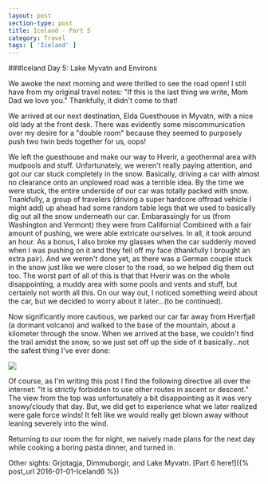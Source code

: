 ```yaml
---
layout: post
section-type: post
title: Iceland - Part 5
category: Travel
tags: [ 'Iceland' ]
---
```

###Iceland Day 5: Lake Myvatn and Environs

We awoke the next morning and were thrilled to see the road open! I still have from my original
travel notes: "If this is the last thing we write, Mom Dad we love you." Thankfully, it didn't come
to that!

We arrived at our next destination, Elda Guesthouse in Myvatn, with a nice old lady at the front desk.
There was evidently some miscommunication over my desire for a "double room" because they seemed to
purposely push two twin beds together for us, oops!

We left the guesthouse and make our way to Hverir, a geothermal area with mudpools and stuff.
Unfortunately, we weren't really paying attention, and got our car stuck completely in the snow.
Basically, driving a car with almost no clearance onto an unplowed road was a terrible idea.
By the time we were stuck, the entire underside of our car was totally packed with snow.
Tnankfully, a group of travelers (driving a super hardcore offroad vehicle I might add) up ahead
had some random table legs that we used to basically dig out all the snow underneath our car.
Embarassingly for us (from Washington and Vermont) they were from California! 
Combined with a fair amount of pushing, we were able extricate ourselves. In all, it took around an
hour. As a bonus, I also broke my glasses when the car suddenly moved when I was pushing on it
and they fell off my face (thankfully I brought an extra pair). And we weren't done yet, as there was
a German couple stuck in the snow just like we were closer to the road, so we helped dig them out too.
The worst part of all of this is that that Hverir was on the whole disappointing, a muddy area
with some pools and vents and stuff, but certainly not worth all this. On our way out, I noticed
something weird about the car, but we decided to worry about it later...(to be continued).

Now significantly more cautious, we parked our car far away from Hverfjall (a dormant volcano)
and walked to the
base of the mountain, about a kilometer through the snow. When we arrived at the base, we couldn't
find the trail amidst the snow, so we just set off up the side of it basically...not the safest
thing I've ever done:

![](https://dl.dropboxusercontent.com/s/rp8tpm3c2a5izii/IMG_4827.JPG?dl=0)

Of course, as I'm writing this post I find the following directive all over the internet:
"It is strictly forbidden to use other routes in ascent or descent." The view from the top was
unfortunately a bit disappointing as it was very snowy/cloudy that day. But, we did get to experience
what we later realized were gale force winds! It felt like we would really get blown away without
leaning severely into the wind.

Returning to our room the for night, we naively made plans for the next day while cooking a boring
pasta dinner, and turned in.

Other sights: Grjotagja, Dimmuborgir, and Lake Myvatn.
[Part 6 here!]({% post_url 2016-01-01-Iceland6 %})